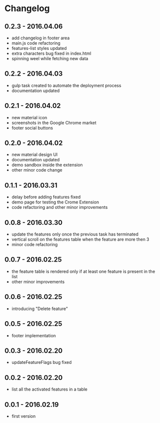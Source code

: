 # Changelog

## 0.2.3 - 2016.04.06
* add changelog in footer area
* main.js code refactoring
* features-list styles updated
* extra characters bug fixed in index.html
* spinning weel while fetching new data

## 0.2.2 - 2016.04.03
* gulp task created to automate the deployment process
* documentation updated

## 0.2.1 - 2016.04.02
* new material icon
* screenshots in the Google Chrome market
* footer social buttons

## 0.2.0 - 2016.04.02
* new material design UI
* documentation updated
* demo sandbox inside the extension
* other minor code change

## 0.1.1 - 2016.03.31
* delay before adding features fixed
* demo page for testing the Crome Extension
* code refactoring and other minor improvements

## 0.0.8 - 2016.03.30
* update the features only once the previous task has terminated
* vertical scroll on the features table when the feature are more then 3
* minor code refactoring

## 0.0.7 - 2016.02.25
* the feature table is rendered only if at least one feature is present in the list
* other minor improvements

## 0.0.6 - 2016.02.25
* introducing "Delete feature"

## 0.0.5 - 2016.02.25
* footer implementation

## 0.0.3 - 2016.02.20
* updateFeatureFlags bug fixed

## 0.0.2 - 2016.02.20
* list all the activated features in a table

## 0.0.1 - 2016.02.19
* first version
